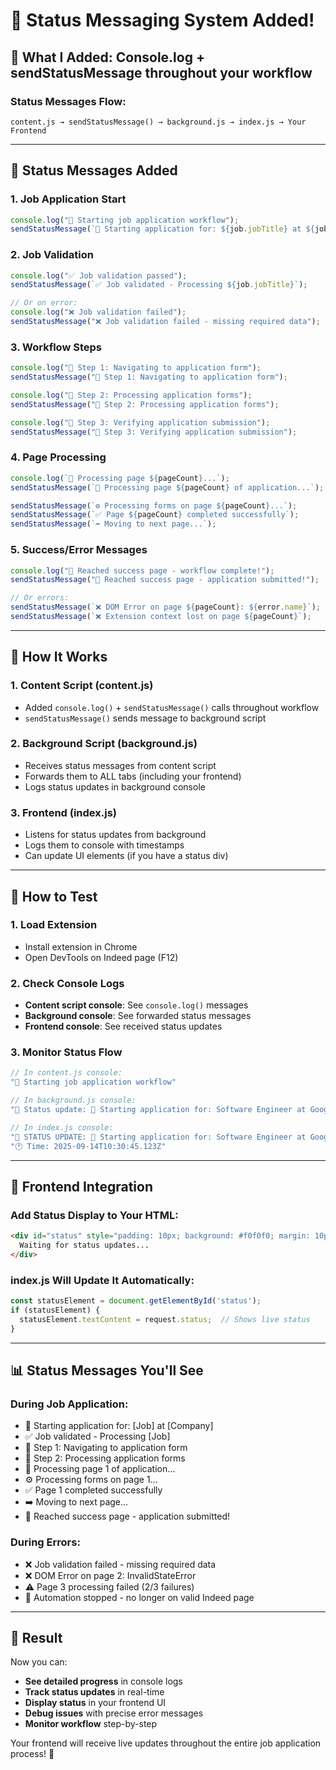 # 📡 Status Messaging System Added!

## 🎯 **What I Added**: Console.log + sendStatusMessage throughout your workflow

### **Status Messages Flow**:
```
content.js → sendStatusMessage() → background.js → index.js → Your Frontend
```

---

## 📍 **Status Messages Added**

### **1. Job Application Start**
```javascript
console.log("🚀 Starting job application workflow");
sendStatusMessage(`🚀 Starting application for: ${job.jobTitle} at ${job.companyName}`);
```

### **2. Job Validation**
```javascript
console.log("✅ Job validation passed");
sendStatusMessage(`✅ Job validated - Processing ${job.jobTitle}`);

// Or on error:
console.log("❌ Job validation failed");
sendStatusMessage("❌ Job validation failed - missing required data");
```

### **3. Workflow Steps**
```javascript
console.log("📍 Step 1: Navigating to application form");
sendStatusMessage("📍 Step 1: Navigating to application form");

console.log("📍 Step 2: Processing application forms");
sendStatusMessage("📍 Step 2: Processing application forms");

console.log("📍 Step 3: Verifying application submission");
sendStatusMessage("📍 Step 3: Verifying application submission");
```

### **4. Page Processing**
```javascript
console.log(`📄 Processing page ${pageCount}...`);
sendStatusMessage(`📄 Processing page ${pageCount} of application...`);

sendStatusMessage(`⚙️ Processing forms on page ${pageCount}...`);
sendStatusMessage(`✅ Page ${pageCount} completed successfully`);
sendStatusMessage(`➡️ Moving to next page...`);
```

### **5. Success/Error Messages**
```javascript
console.log("🎉 Reached success page - workflow complete!");
sendStatusMessage("🎉 Reached success page - application submitted!");

// Or errors:
sendStatusMessage(`❌ DOM Error on page ${pageCount}: ${error.name}`);
sendStatusMessage(`❌ Extension context lost on page ${pageCount}`);
```

---

## 🔧 **How It Works**

### **1. Content Script** (content.js)
- Added `console.log()` + `sendStatusMessage()` calls throughout workflow
- `sendStatusMessage()` sends message to background script

### **2. Background Script** (background.js) 
- Receives status messages from content script
- Forwards them to ALL tabs (including your frontend)
- Logs status updates in background console

### **3. Frontend** (index.js)
- Listens for status updates from background
- Logs them to console with timestamps
- Can update UI elements (if you have a status div)

---

## 🧪 **How to Test**

### **1. Load Extension**
- Install extension in Chrome
- Open DevTools on Indeed page (F12)

### **2. Check Console Logs**
- **Content script console**: See `console.log()` messages
- **Background console**: See forwarded status messages  
- **Frontend console**: See received status updates

### **3. Monitor Status Flow**
```javascript
// In content.js console:
"🚀 Starting job application workflow"

// In background.js console:  
"📢 Status update: 🚀 Starting application for: Software Engineer at Google"

// In index.js console:
"📢 STATUS UPDATE: 🚀 Starting application for: Software Engineer at Google"
"🕐 Time: 2025-09-14T10:30:45.123Z"
```

---

## 🎨 **Frontend Integration**

### **Add Status Display to Your HTML**:
```html
<div id="status" style="padding: 10px; background: #f0f0f0; margin: 10px;">
  Waiting for status updates...
</div>
```

### **index.js Will Update It Automatically**:
```javascript
const statusElement = document.getElementById('status');
if (statusElement) {
  statusElement.textContent = request.status;  // Shows live status
}
```

---

## 📊 **Status Messages You'll See**

### **During Job Application**:
- 🚀 Starting application for: [Job] at [Company]
- ✅ Job validated - Processing [Job]  
- 📍 Step 1: Navigating to application form
- 📍 Step 2: Processing application forms
- 📄 Processing page 1 of application...
- ⚙️ Processing forms on page 1...
- ✅ Page 1 completed successfully
- ➡️ Moving to next page...
- 🎉 Reached success page - application submitted!

### **During Errors**:
- ❌ Job validation failed - missing required data
- ❌ DOM Error on page 2: InvalidStateError
- ⚠️ Page 3 processing failed (2/3 failures)
- 🛑 Automation stopped - no longer on valid Indeed page

---

## 🚀 **Result**

Now you can:
- **See detailed progress** in console logs
- **Track status updates** in real-time  
- **Display status** in your frontend UI
- **Debug issues** with precise error messages
- **Monitor workflow** step-by-step

Your frontend will receive live updates throughout the entire job application process! 📡